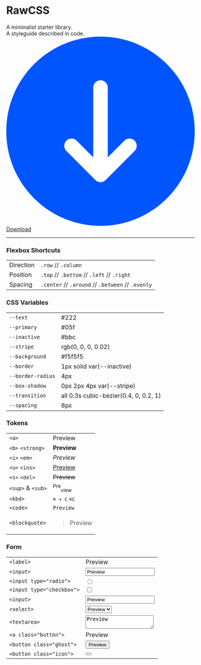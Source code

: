# RawCSS

A minimalist starter library.  
A styleguide described in code.  
<a href="https://rawcss.com/raw.css" download><svg viewBox="0 0 26 26"><path d="M 13 0 C 20.18 0 26 5.82 26 13 C 26 20.18 20.18 26 13 26 C 5.82 26 0 20.18 0 13 C 0 5.82 5.82 0 13 0 Z" fill="#05f"></path><path d="M 12 7 C 12 6.448 12.448 6 13 6 L 13 6 C 13.552 6 14 6.448 14 7 L 14 17 C 14 17.552 13.552 18 13 18 L 13 18 C 12.448 18 12 17.552 12 17 Z" fill="white"></path><path d="M 9 15 L 13 19 L 17 15" fill="transparent" stroke-width="2" stroke="white" stroke-linecap="round" stroke-linejoin="round"></path></svg>Download</a>

---

### Flexbox Shortcuts

|           |                                                   |
| --------- | ------------------------------------------------- |
| Direction | `.row` // `.column`                               |
| Position  | `.top` // `.bottom` // `.left` // `.right`        |
| Spacing   | `.center` // `.around` // `.between` // `.evenly` |

### CSS Variables

|                   |                                       |
| ----------------- | ------------------------------------- |
| `--text`          | #222                                  |
| `--primary`       | #05f                                  |
| `--inactive`      | #bbc                                  |
| `--stripe`        | rgb(0, 0, 0, 0.02)                    |
| `--background`    | #f5f5f5                               |
| `--border`        | 1px solid var(--inactive)             |
| `--border-radius` | 4px                                   |
| `--box-shadow`    | 0px 2px 4px var(--stripe)             |
| `--transition`    | all 0.3s cubic-bezier(0.4, 0, 0.2, 1) |
| `--spacing`       | 8px                                   |

### Tokens

|                   |                                           |
| ----------------- | ----------------------------------------- |
| `<a>`             | <a>Preview</a>                            |
| `<b>` `<strong>`  | <b>Preview</b>                            |
| `<i>` `<em>`      | <i>Preview</i>                            |
| `<u>` `<ins>`     | <u>Preview</u>                            |
| `<s>` `<del>`     | <s>Preview</s>                            |
| `<sup>` & `<sub>` | <sup>Pre</sup><sub>view</sub>             |
| `<kbd>`           | <kbd>⌘ + C</kbd> <kbd>⌘</kbd><kbd>C</kbd> |
| `<code>`          | <code>Preview</code>                      |
| `<blockquote>`    | <blockquote>Preview</blockquote>          |

### Form

|                           |                                           |
| ------------------------- | ----------------------------------------- |
| `<label>`                 | <label>Preview</label>                    |
| `<input>`                 | <input value="Preview" />                 |
| `<input type="radio">`    | <input type="radio" />                    |
| `<input type="checkbox">` | <input type="checkbox" />                 |
| `<input>`                 | <input value="Preview" />                 |
| `<select>`                | <select><option>Preview</option></select> |
| `<textarea>`              | <textarea>Preview</textarea>              |
| `<a class="button">`      | <a class="button">Preview</a>             |
| `<button class="ghost">`  | <button class="ghost">Preview</button>    |
| `<button class="icon">`   | <button class="icon"><svg viewBox="0 0 24 24"><path d="M18 7l-1.41-1.41-6.34 6.34 1.41 1.41L18 7zm4.24-1.41L11.66 16.17 7.48 12l-1.41 1.41L11.66 19l12-12-1.42-1.41zM.41 13.41L6 19l1.41-1.41L1.83 12 .41 13.41z"/></svg></button> |
